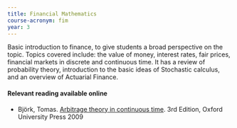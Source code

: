 ```yaml
---
title: Financial Mathematics
course-acronym: fim
year: 3
---
```


Basic introduction to finance, to give students a broad perspective on the topic. Topics covered include: the value of money, interest rates, fair prices, financial markets in discrete and continuous time. It has a review of probability theory, introduction to the basic ideas of Stochastic calculus, and an overview of Actuarial Finance.

#### Relevant reading available online

- Björk, Tomas. [Arbitrage theory in continuous time](https://discovered.ed.ac.uk/permalink/f/1s15qcp/TN_cdi_scopus_primary_601174437). 3rd Edition, Oxford University Press 2009